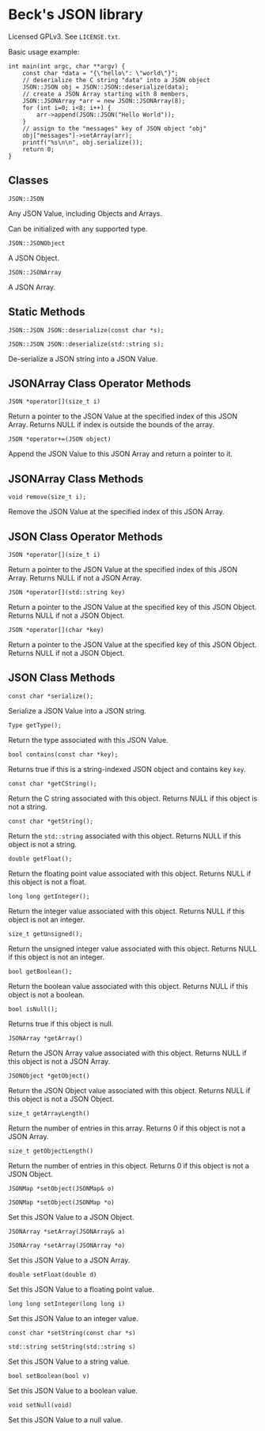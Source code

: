 # Beck's JSON library

Licensed GPLv3. See `LICENSE.txt`.

Basic usage example:
```
int main(int argc, char **argv) {
	const char *data = "{\"hello\": \"world\"}";
	// deserialize the C string "data" into a JSON object
	JSON::JSON obj = JSON::JSON::deserialize(data);
	// create a JSON Array starting with 8 members,
	JSON::JSONArray *arr = new JSON::JSONArray(8);
	for (int i=0; i<8; i++) {
		arr->append(JSON::JSON("Hello World"));
	}
	// assign to the "messages" key of JSON object "obj"
	obj["messages"]->setArray(arr);
	printf("%s\n\n", obj.serialize());
	return 0;
}
```

## Classes

`JSON::JSON`

Any JSON Value, including Objects and Arrays.

Can be initialized with any supported type.

`JSON::JSONObject`

A JSON Object.

`JSON::JSONArray`

A JSON Array.


## Static Methods

`JSON::JSON JSON::deserialize(const char *s);`

`JSON::JSON JSON::deserialize(std::string s);`

De-serialize a JSON string into a JSON Value.


## JSONArray Class Operator Methods

`JSON *operator[](size_t i)`

Return a pointer to the JSON Value at the specified index of this JSON Array. Returns NULL if index is outside the bounds of the array.

`JSON *operator+=(JSON object)`

Append the JSON Value to this JSON Array and return a pointer to it.


## JSONArray Class Methods

`void remove(size_t i);`

Remove the JSON Value at the specified index of this JSON Array.


## JSON Class Operator Methods

`JSON *operator[](size_t i)`

Return a pointer to the JSON Value at the specified index of this JSON Array. Returns NULL if not a JSON Array.

`JSON *operator[](std::string key)`

Return a pointer to the JSON Value at the specified key of this JSON Object. Returns NULL if not a JSON Object.

`JSON *operator[](char *key)`

Return a pointer to the JSON Value at the specified key of this JSON Object. Returns NULL if not a JSON Object.


## JSON Class Methods

`const char *serialize();`

Serialize a JSON Value into a JSON string.

`Type getType();`

Return the type associated with this JSON Value.

`bool contains(const char *key);` 

Returns true if this is a string-indexed JSON object and contains key `key`.

`const char *getCString();`

Return the C string associated with this object. Returns NULL if this object is not a string.

`const char *getString();`

Return the `std::string` associated with this object. Returns NULL if this object is not a string.

`double getFloat();`

Return the floating point value associated with this object. Returns NULL if this object is not a float.

`long long getInteger();`

Return the integer value associated with this object. Returns NULL if this object is not an integer.

`size_t getUnsigned();`

Return the unsigned integer value associated with this object. Returns NULL if this object is not an integer.

`bool getBoolean();`

Return the boolean value associated with this object. Returns NULL if this object is not a boolean.

`bool isNull();`

Returns true if this object is null.

`JSONArray *getArray()`

Return the JSON Array value associated with this object. Returns NULL if this object is not a JSON Array.

`JSONObject *getObject()`

Return the JSON Object value associated with this object. Returns NULL if this object is not a JSON Object.

`size_t getArrayLength()`

Return the number of entries in this array. Returns 0 if this object is not a JSON Array.

`size_t getObjectLength()`

Return the number of entries in this object. Returns 0 if this object is not a JSON Object.

`JSONMap *setObject(JSONMap& o)`

`JSONMap *setObject(JSONMap *o)`

Set this JSON Value to a JSON Object.

`JSONArray *setArray(JSONArray& a)`

`JSONArray *setArray(JSONArray *o)`

Set this JSON Value to a JSON Array.

`double setFloat(double d)`

Set this JSON Value to a floating point value.

`long long setInteger(long long i)`

Set this JSON Value to an integer value.

`const char *setString(const char *s)`

`std::string setString(std::string s)`

Set this JSON Value to a string value.

`bool setBoolean(bool v)`

Set this JSON Value to a boolean value.

`void setNull(void)`

Set this JSON Value to a null value.

